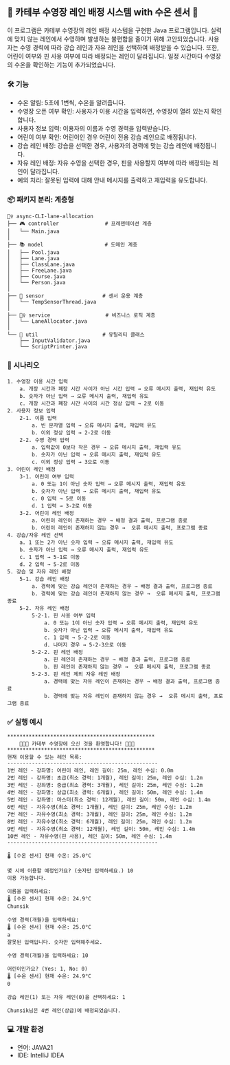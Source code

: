 ## 🌊 카테부 수영장 레인 배정 시스템 with 수온 센서 🌊
이 프로그램은 카테부 수영장의 레인 배정 시스템을 구현한 Java 프로그램입니다. 실력에 맞지 않는 레인에서 수영하며 발생하는 불편함을 줄이기 위해 고안되었습니다. 사용자는 수영 경력에 따라 강습 레인과 자유 레인을 선택하여 배정받을 수 있습니다. 또한, 어린이 여부와 핀 사용 여부에 따라 배정되는 레인이 달라집니다. 일정 시간마다 수영장의 수온을 확인하는 기능이 추가되었습니다.

### 🛠 기능 ️
- 수온 알림: 5초에 1번씩, 수온을 알려줍니다.
- 수영장 오픈 여부 확인: 사용자가 이용 시간을 입력하면, 수영장이 열려 있는지 확인합니다.
- 사용자 정보 입력: 이용자의 이름과 수영 경력을 입력받습니다.
- 어린이 여부 확인: 어린이인 경우 어린이 전용 강습 레인으로 배정됩니다.
- 강습 레인 배정: 강습을 선택한 경우, 사용자의 경력에 맞는 강습 레인에 배정됩니다.
- 자유 레인 배정: 자유 수영을 선택한 경우, 핀을 사용할지 여부에 따라 배정되는 레인이 달라집니다.
- 예외 처리: 잘못된 입력에 대해 안내 메시지를 출력하고 재입력을 유도합니다.

### 📦 패키지 분리: 계층형
```bazaar
💁‍♀️ async-CLI-lane-allocation
├── 🎮 controller               # 프레젠테이션 계층
│   └── Main.java
│
├── 📚 model                    # 도메인 계층
│   ├── Pool.java
│   ├── Lane.java
│   ├── ClassLane.java
│   ├── FreeLane.java
│   ├── Course.java
│   └── Person.java
│
├── 🚨 sensor                   # 센서 운용 계층
│   └── TempSensorThread.java
│
├── 🙇‍♀️ service                  # 비즈니스 로직 계층
│   └── LaneAllocator.java
│
└── 🔧 util                     # 유틸리티 클래스
    ├── InputValidator.java
    └── ScriptPrinter.java
```

### 📜 시나리오
```
1. 수영장 이용 시간 입력
    a. 개장 시간과 폐장 시간 사이가 아닌 시간 입력 → 오류 메시지 출력, 재입력 유도
    b. 숫자가 아닌 입력 → 오류 메시지 출력, 재입력 유도
    c. 개장 시간과 폐장 시간 사이의 시간 정상 입력 → 2로 이동
2. 사용자 정보 입력
    2-1. 이름 입력
        a. 빈 문자열 입력 → 오류 메시지 출력, 재입력 유도
        b. 이외 정상 입력 → 2-2로 이동
    2-2. 수영 경력 입력
        a. 입력값이 0보다 작은 경우 → 오류 메시지 출력, 재입력 유도
        b. 숫자가 아닌 입력 → 오류 메시지 출력, 재입력 유도
        c. 이외 정상 입력 → 3으로 이동
3. 어린이 레인 배정
    3-1. 어린이 여부 입력
        a. 0 또는 1이 아닌 숫자 입력 → 오류 메시지 출력, 재입력 유도
        b. 숫자가 아닌 입력 → 오류 메시지 출력, 재입력 유도
        c. 0 입력 → 5로 이동
        d. 1 입력 → 3-2로 이동
    3-2. 어린이 레인 배정
        a. 어린이 레인이 존재하는 경우 → 배정 결과 출력, 프로그램 종료
        b. 어린이 레인이 존재하지 않는 경우 →  오류 메시지 출력, 프로그램 종료
4. 강습/자유 레인 선택
    a. 1 또는 2가 아닌 숫자 입력 → 오류 메시지 출력, 재입력 유도
    b. 숫자가 아닌 입력 → 오류 메시지 출력, 재입력 유도
    c. 1 입력 → 5-1로 이동
    d. 2 입력 → 5-2로 이동
5. 강습 및 자유 레인 배정
    5-1. 강습 레인 배정
        a. 경력에 맞는 강습 레인이 존재하는 경우 → 배정 결과 출력, 프로그램 종료
        b. 경력에 맞는 강습 레인이 존재하지 않는 경우 →  오류 메시지 출력, 프로그램 종료
    5-2. 자유 레인 배정
        5-2-1. 핀 사용 여부 입력
            a. 0 또는 1이 아닌 숫자 입력 → 오류 메시지 출력, 재입력 유도
            b. 숫자가 아닌 입력 → 오류 메시지 출력, 재입력 유도
            c. 1 입력 → 5-2-2로 이동
            d. 나머지 경우 → 5-2-3으로 이동
        5-2-2. 핀 레인 배정
            a. 핀 레인이 존재하는 경우 → 배정 결과 출력, 프로그램 종료
            b. 핀 레인이 존재하지 않는 경우 →  오류 메시지 출력, 프로그램 종료
        5-2-3. 핀 레인 제외 자유 레인 배정
            a. 경력에 맞는 자유 레인이 존재하는 경우 → 배정 결과 출력, 프로그램 종료
            b. 경력에 맞는 자유 레인이 존재하지 않는 경우 →  오류 메시지 출력, 프로그램 종료
```

### ✅ 실행 예시
```
************************************************
    🌊🌊🌊 카테부 수영장에 오신 것을 환영합니다! 🌊🌊🌊
************************************************
현재 이용할 수 있는 레인 목록:
-------------------------------------------------
1번 레인 - 강좌명: 어린이 레인, 레인 길이: 25m, 레인 수심: 0.0m
2번 레인 - 강좌명: 초급(최소 경력: 1개월), 레인 길이: 25m, 레인 수심: 1.2m
3번 레인 - 강좌명: 중급(최소 경력: 3개월), 레인 길이: 25m, 레인 수심: 1.2m
4번 레인 - 강좌명: 상급(최소 경력: 6개월), 레인 길이: 50m, 레인 수심: 1.4m
5번 레인 - 강좌명: 마스터(최소 경력: 12개월), 레인 길이: 50m, 레인 수심: 1.4m
6번 레인 - 자유수영(최소 경력: 1개월), 레인 길이: 25m, 레인 수심: 1.2m
7번 레인 - 자유수영(최소 경력: 3개월), 레인 길이: 25m, 레인 수심: 1.2m
8번 레인 - 자유수영(최소 경력: 6개월), 레인 길이: 25m, 레인 수심: 1.2m
9번 레인 - 자유수영(최소 경력: 12개월), 레인 길이: 50m, 레인 수심: 1.4m
10번 레인 - 자유수영(핀 사용), 레인 길이: 50m, 레인 수심: 1.4m
-------------------------------------------------

🌡️ [수온 센서] 현재 수온: 25.0°C

몇 시에 이용할 예정인가요? (숫자만 입력하세요.) 10
이용 가능합니다.

이름을 입력하세요: 
🌡️ [수온 센서] 현재 수온: 24.9°C
Chunsik

수영 경력(개월)을 입력하세요: 
🌡️ [수온 센서] 현재 수온: 25.0°C
a
잘못된 입력입니다. 숫자만 입력해주세요.

수영 경력(개월)을 입력하세요: 10

어린이인가요? (Yes: 1, No: 0) 
🌡️ [수온 센서] 현재 수온: 24.9°C
0

강습 레인(1) 또는 자유 레인(0)을 선택하세요: 1

Chunsik님은 4번 레인(상급)에 배정되었습니다.

```
### 💻 개발 환경
- 언어: JAVA21
- IDE: IntelliJ IDEA